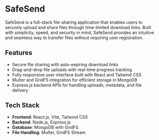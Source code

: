 # SafeSend  

SafeSend is a full-stack file-sharing application that enables users to securely upload and share files through time-limited download links. Built with simplicity, speed, and security in mind, SafeSend provides an intuitive and seamless way to transfer files without requiring user registration.  

## Features  

- Secure file sharing with auto-expiring download links  
- Drag-and-drop file uploads with real-time progress tracking  
- Fully responsive user interface built with React and Tailwind CSS  
- Multer and GridFS integration for efficient storage in MongoDB  
- Express.js backend APIs for handling uploads, metadata, and file delivery  

## Tech Stack  

- **Frontend**: React.js, Vite, Tailwind CSS  
- **Backend**: Node.js, Express.js  
- **Database**: MongoDB with GridFS  
- **File Handling**: Multer, GridFS Stream  

